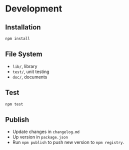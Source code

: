 # Development

## Installation

```bash
npm install
```

## File System

* `lib/`, library
* `test/`, unit testing
* `doc/`, documents

## Test

```bash
npm test
```

## Publish

* Update changes in `changelog.md`
* Up version in `package.json`
* Run `npm publish` to push new version to `npm registry`.
